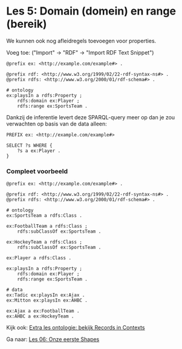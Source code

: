 # Les 5: Domain (domein) en range (bereik)
We kunnen ook nog afleidregels toevoegen voor properties.

Voeg toe:
("Import" -> "RDF" -> "Import RDF Text Snippet")

```
@prefix ex: <http://example.com/example#> .

@prefix rdf: <http://www.w3.org/1999/02/22-rdf-syntax-ns#> .
@prefix rdfs: <http://www.w3.org/2000/01/rdf-schema#> .

# ontology
ex:playsIn a rdfs:Property ;
    rdfs:domain ex:Player ;
    rdfs:range ex:SportsTeam .

```

Dankzij de inferentie levert deze SPARQL-query meer op dan je zou verwachten op basis van de data alleen:
```
PREFIX ex: <http://example.com/example#> 

SELECT ?s WHERE {
    ?s a ex:Player .
}
```

### Compleet voorbeeld

```
@prefix ex: <http://example.com/example#> .

@prefix rdf: <http://www.w3.org/1999/02/22-rdf-syntax-ns#> .
@prefix rdfs: <http://www.w3.org/2000/01/rdf-schema#> .

# ontology
ex:SportsTeam a rdfs:Class .

ex:FootballTeam a rdfs:Class ;
    rdfs:subClassOf ex:SportsTeam .

ex:HockeyTeam a rdfs:Class ;
    rdfs:subClassOf ex:SportsTeam .

ex:Player a rdfs:Class .

ex:playsIn a rdfs:Property ;
    rdfs:domain ex:Player ;
    rdfs:range ex:SportsTeam .

# data
ex:Tadic ex:playsIn ex:Ajax .
ex:Mitton ex:playsIn ex:AHBC .

ex:Ajax a ex:FootballTeam .
ex:AHBC a ex:HockeyTeam .
```

Kijk ook: [Extra les ontologie: bekijk Records in Contexts](extra-les-ontologie.md)

Ga naar: [Les 06: Onze eerste Shapes](les06.md)